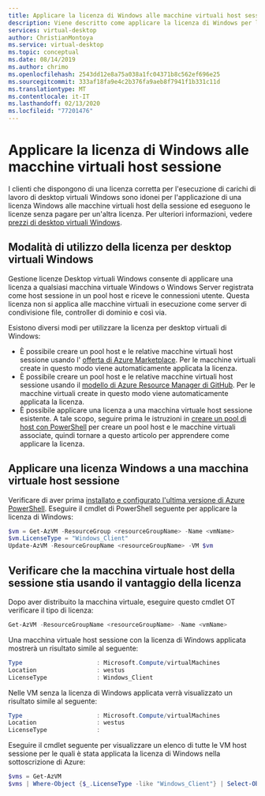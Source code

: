 ```yaml
---
title: Applicare la licenza di Windows alle macchine virtuali host sessione-Azure
description: Viene descritto come applicare la licenza di Windows per le VM desktop virtuali Windows.
services: virtual-desktop
author: ChristianMontoya
ms.service: virtual-desktop
ms.topic: conceptual
ms.date: 08/14/2019
ms.author: chrimo
ms.openlocfilehash: 2543dd12e8a75a038a1fc04371b8c562ef696e25
ms.sourcegitcommit: 333af18fa9e4c2b376fa9aeb8f7941f1b331c11d
ms.translationtype: MT
ms.contentlocale: it-IT
ms.lasthandoff: 02/13/2020
ms.locfileid: "77201476"
---
```

# <a name="apply-windows-license-to-session-host-virtual-machines"></a>Applicare la licenza di Windows alle macchine virtuali host sessione

I clienti che dispongono di una licenza corretta per l'esecuzione di carichi di lavoro di desktop virtuali Windows sono idonei per l'applicazione di una licenza Windows alle macchine virtuali host della sessione ed eseguono le licenze senza pagare per un'altra licenza. Per ulteriori informazioni, vedere [prezzi di desktop virtuali Windows](https://azure.microsoft.com/pricing/details/virtual-desktop/).

## <a name="ways-to-use-your-windows-virtual-desktop-license"></a>Modalità di utilizzo della licenza per desktop virtuali Windows
Gestione licenze Desktop virtuali Windows consente di applicare una licenza a qualsiasi macchina virtuale Windows o Windows Server registrata come host sessione in un pool host e riceve le connessioni utente. Questa licenza non si applica alle macchine virtuali in esecuzione come server di condivisione file, controller di dominio e così via.

Esistono diversi modi per utilizzare la licenza per desktop virtuali di Windows:
- È possibile creare un pool host e le relative macchine virtuali host sessione usando l' [offerta di Azure Marketplace](./create-host-pools-azure-marketplace.md). Per le macchine virtuali create in questo modo viene automaticamente applicata la licenza.
- È possibile creare un pool host e le relative macchine virtuali host sessione usando il [modello di Azure Resource Manager di GitHub](./create-host-pools-arm-template.md). Per le macchine virtuali create in questo modo viene automaticamente applicata la licenza.
- È possibile applicare una licenza a una macchina virtuale host sessione esistente. A tale scopo, seguire prima le istruzioni in [creare un pool di host con PowerShell](./create-host-pools-powershell.md) per creare un pool host e le macchine virtuali associate, quindi tornare a questo articolo per apprendere come applicare la licenza.

## <a name="apply-a-windows-license-to-a-session-host-vm"></a>Applicare una licenza Windows a una macchina virtuale host sessione
Verificare di aver prima [installato e configurato l'ultima versione di Azure PowerShell](/powershell/azure/overview). Eseguire il cmdlet di PowerShell seguente per applicare la licenza di Windows:

```powershell
$vm = Get-AzVM -ResourceGroup <resourceGroupName> -Name <vmName>
$vm.LicenseType = "Windows_Client"
Update-AzVM -ResourceGroupName <resourceGroupName> -VM $vm
```

## <a name="verify-your-session-host-vm-is-utilizing-the-licensing-benefit"></a>Verificare che la macchina virtuale host della sessione stia usando il vantaggio della licenza
Dopo aver distribuito la macchina virtuale, eseguire questo cmdlet OT verificare il tipo di licenza:
```powershell
Get-AzVM -ResourceGroupName <resourceGroupName> -Name <vmName>
```

Una macchina virtuale host sessione con la licenza di Windows applicata mostrerà un risultato simile al seguente:

```powershell
Type                     : Microsoft.Compute/virtualMachines
Location                 : westus
LicenseType              : Windows_Client
```

Nelle VM senza la licenza di Windows applicata verrà visualizzato un risultato simile al seguente:

```powershell
Type                     : Microsoft.Compute/virtualMachines
Location                 : westus
LicenseType              :
```

Eseguire il cmdlet seguente per visualizzare un elenco di tutte le VM host sessione per le quali è stata applicata la licenza di Windows nella sottoscrizione di Azure:

```powershell
$vms = Get-AzVM
$vms | Where-Object {$_.LicenseType -like "Windows_Client"} | Select-Object ResourceGroupName, Name, LicenseType
```
